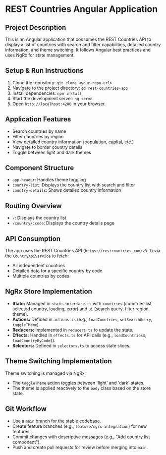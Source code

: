 # REST Countries Angular Application

## Project Description
This is an Angular application that consumes the REST Countries API to display a list of countries with search and filter capabilities, detailed country information, and theme switching. It follows Angular best practices and uses NgRx for state management.

## Setup & Run Instructions
1. Clone the repository: `git clone <your-repo-url>`
2. Navigate to the project directory: `cd rest-countries-app`
3. Install dependencies: `npm install`
4. Start the development server: `ng serve`
5. Open `http://localhost:4200` in your browser.

## Application Features
- Search countries by name
- Filter countries by region
- View detailed country information (population, capital, etc.)
- Navigate to border country details
- Toggle between light and dark themes

## Component Structure
- `app-header`: Handles theme toggling
- `country-list`: Displays the country list with search and filter
- `country-details`: Shows detailed country information

## Routing Overview
- `/`: Displays the country list
- `/country/:code`: Displays the country details page

## API Consumption
The app uses the REST Countries API (`https://restcountries.com/v3.1`) via the `CountryApiService` to fetch:
- All independent countries
- Detailed data for a specific country by code
- Multiple countries by codes

## NgRx Store Implementation
- **State:** Managed in `state.interface.ts` with `countries` (countries list, selected country, loading, error) and `ui` (search query, filter region, theme).
- **Actions:** Defined in `actions.ts` (e.g., `loadCountries`, `setSearchQuery`, `toggleTheme`).
- **Reducers:** Implemented in `reducers.ts` to update the state.
- **Effects:** Handled in `effects.ts` for API calls (e.g., `loadCountries$`, `loadCountryByCode$`).
- **Selectors:** Defined in `selectors.ts` to access state slices.

## Theme Switching Implementation
Theme switching is managed via NgRx:
- The `toggleTheme` action toggles between 'light' and 'dark' states.
- The theme is applied reactively to the `body` class based on the store state.

## Git Workflow
- Use a `main` branch for the stable codebase.
- Create feature branches (e.g., `feature/ngrx-integration`) for new features.
- Commit changes with descriptive messages (e.g., "Add country list component").
- Push and create pull requests for review before merging into `main`.